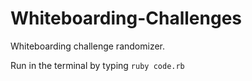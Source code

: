 # Whiteboarding-Challenges

Whiteboarding challenge randomizer.

Run in the terminal by typing `ruby code.rb`
